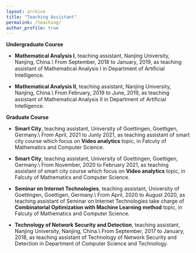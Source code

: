 ```yaml
---
layout: archive
title: "Teaching Assistant"
permalink: /teaching/
author_profile: true
---
```


**Undergraduate Course**

* **Mathematical Analysis I**, teaching assistant, Nanjing University, Nanjing, China.\\
From September, 2018 to January, 2019, as teaching assistant of Mathematical Analysis I in Department of Artiﬁcial Intelligence.

* **Mathematical Analysis II**, teaching assistant, Nanjing University, Nanjing, China.\\
From February, 2019 to June, 2019, as teaching assistant of Mathematical Analysis II in Department of Artiﬁcial Intelligence.

**Graduate Course**

* **Smart City**, teaching assistant, University of Goettingen, Goettigen, Germany.\\
From April, 2021 to Junly 2021, as teaching assistant of smart city course which focus on **Video analytics** topic, in Falcuty of Mathematics and Computer Science.

* **Smart City**, teaching assistant, University of Goettingen, Goettigen, Germany.\\
From November, 2020 to February 2021, as teaching assistant of smart city course which focus on **Video analytics** topic, in Falcuty of Mathematics and Computer Science.

* **Seminar on Internet Technologies**, teaching assistant, University of Goettingen, Goettigen, Germany.\\
From April, 2020 to August 2020, as teaching assistant of Seminar on Internet Technologies take charge of **Combinatorial Optimization with Machine Learning method** topic, in Falcuty of Mathematics and Computer Science.

* **Technology of Network Security and Detection**, teaching assistant, Nanjing University, Nanjing, China.\\
From September, 2017 to January, 2018, as teaching assistant of Technology of Network Security and Detection in Department of Computer Science and Technology.


